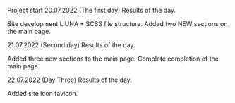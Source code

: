 Project start 
20.07.2022 (The first day)
Results of the day.

Site development LiUNA + SCSS file structure.
Added two NEW sections on the main page.

21.07.2022 (Second day)
Results of the day.

Added three new sections to the main page.
Complete completion of the main page.

22.07.2022 (Day Three)
Results of the day.

Added site icon favicon.